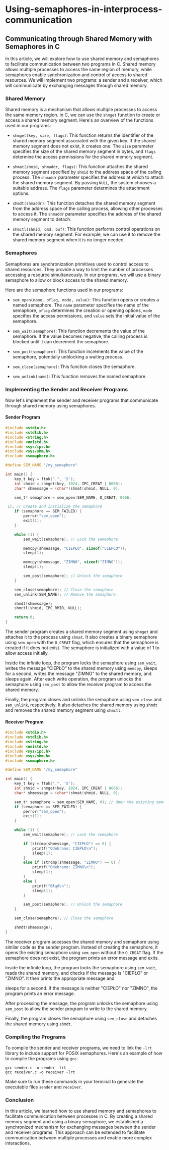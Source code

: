 # Using-semaphores-in-interprocess-communication

## Communicating through Shared Memory with Semaphores in C

In this article, we will explore how to use shared memory and semaphores to facilitate communication between two programs in C. Shared memory allows multiple processes to access the same region of memory, while semaphores enable synchronization and control of access to shared resources. We will implement two programs: a sender and a receiver, which will communicate by exchanging messages through shared memory.

### Shared Memory

Shared memory is a mechanism that allows multiple processes to access the same memory region. In C, we can use the `shmget` function to create or access a shared memory segment. Here's an overview of the functions used in our programs:

- `shmget(key, size, flags)`: This function returns the identifier of the shared memory segment associated with the given key. If the shared memory segment does not exist, it creates one. The `size` parameter specifies the size of the shared memory segment in bytes, and `flags` determine the access permissions for the shared memory segment.

- `shmat(shmid, shmaddr, flags)`: This function attaches the shared memory segment specified by `shmid` to the address space of the calling process. The `shmaddr` parameter specifies the address at which to attach the shared memory segment. By passing `NULL`, the system chooses a suitable address. The `flags` parameter determines the attachment options.

- `shmdt(shmaddr)`: This function detaches the shared memory segment from the address space of the calling process, allowing other processes to access it. The `shmaddr` parameter specifies the address of the shared memory segment to detach.

- `shmctl(shmid, cmd, buf)`: This function performs control operations on the shared memory segment. For example, we can use it to remove the shared memory segment when it is no longer needed.

### Semaphores

Semaphores are synchronization primitives used to control access to shared resources. They provide a way to limit the number of processes accessing a resource simultaneously. In our programs, we will use a binary semaphore to allow or block access to the shared memory.

Here are the semaphore functions used in our programs:

- `sem_open(name, oflag, mode, value)`: This function opens or creates a named semaphore. The `name` parameter specifies the name of the semaphore, `oflag` determines the creation or opening options, `mode` specifies the access permissions, and `value` sets the initial value of the semaphore.

- `sem_wait(semaphore)`: This function decrements the value of the semaphore. If the value becomes negative, the calling process is blocked until it can decrement the semaphore.

- `sem_post(semaphore)`: This function increments the value of the semaphore, potentially unblocking a waiting process.

- `sem_close(semaphore)`: This function closes the semaphore.

- `sem_unlink(name)`: This function removes the named semaphore.

### Implementing the Sender and Receiver Programs

Now let's implement the sender and receiver programs that communicate through shared memory using semaphores.

#### Sender Program

```c
#include <stdio.h>
#include <stdlib.h>
#include <string.h>
#include <unistd.h>
#include <sys/ipc.h>
#include <sys/shm.h>
#include <semaphore.h>

#define SEM_NAME "/my_semaphore"

int main() {
    key_t key = ftok(".", 'S');
    int shmid = shmget(key, 1024, IPC_CREAT | 0666);
    char* shmessage = (char*)shmat(shmid, NULL, 0);

    sem_t* semaphore = sem_open(SEM_NAME, O_CREAT, 0666,

 1); // Create and initialize the semaphore
    if (semaphore == SEM_FAILED) {
        perror("sem_open");
        exit(1);
    }

    while (1) {
        sem_wait(semaphore); // Lock the semaphore

        memcpy(shmessage, "CIEPŁO", sizeof("CIEPŁO"));
        sleep(1);

        memcpy(shmessage, "ZIMNO", sizeof("ZIMNO"));
        sleep(1);

        sem_post(semaphore); // Unlock the semaphore
    }

    sem_close(semaphore); // Close the semaphore
    sem_unlink(SEM_NAME); // Remove the semaphore

    shmdt(shmessage);
    shmctl(shmid, IPC_RMID, NULL);

    return 0;
}
```

The sender program creates a shared memory segment using `shmget` and attaches it to the process using `shmat`. It also creates a binary semaphore using `sem_open` with the `O_CREAT` flag, which ensures that the semaphore is created if it does not exist. The semaphore is initialized with a value of 1 to allow access initially.

Inside the infinite loop, the program locks the semaphore using `sem_wait`, writes the message "CIEPŁO" to the shared memory using `memcpy`, sleeps for a second, writes the message "ZIMNO" to the shared memory, and sleeps again. After each write operation, the program unlocks the semaphore using `sem_post` to allow the receiver program to access the shared memory.

Finally, the program closes and unlinks the semaphore using `sem_close` and `sem_unlink`, respectively. It also detaches the shared memory using `shmdt` and removes the shared memory segment using `shmctl`.

#### Receiver Program

```c
#include <stdio.h>
#include <stdlib.h>
#include <string.h>
#include <unistd.h>
#include <sys/ipc.h>
#include <sys/shm.h>
#include <semaphore.h>

#define SEM_NAME "/my_semaphore"

int main() {
    key_t key = ftok(".", 'S');
    int shmid = shmget(key, 1024, IPC_CREAT | 0666);
    char* shmessage = (char*)shmat(shmid, NULL, 0);

    sem_t* semaphore = sem_open(SEM_NAME, 0); // Open the existing semaphore
    if (semaphore == SEM_FAILED) {
        perror("sem_open");
        exit(1);
    }

    while (1) {
        sem_wait(semaphore); // Lock the semaphore

        if (strcmp(shmessage, "CIEPŁO") == 0) {
            printf("Odebrano: CIEPŁO\n");
            sleep(1);
        }
        else if (strcmp(shmessage, "ZIMNO") == 0) {
            printf("Odebrano: ZIMNO\n");
            sleep(1);
        }
        else {
            printf("Błąd\n");
            sleep(1);
        }

        sem_post(semaphore); // Unlock the semaphore
    }

    sem_close(semaphore); // Close the semaphore

    shmdt(shmessage);
}
```

The receiver program accesses the shared memory and semaphore using similar code as the sender program. Instead of creating the semaphore, it opens the existing semaphore using `sem_open` without the `O_CREAT` flag. If the semaphore does not exist, the program prints an error message and exits.

Inside the infinite loop, the program locks the semaphore using `sem_wait`, reads the shared memory, and checks if the message is "CIEPŁO" or "ZIMNO". It then prints the appropriate message and

 sleeps for a second. If the message is neither "CIEPŁO" nor "ZIMNO", the program prints an error message.

After processing the message, the program unlocks the semaphore using `sem_post` to allow the sender program to write to the shared memory.

Finally, the program closes the semaphore using `sem_close` and detaches the shared memory using `shmdt`.

### Compiling the Programs

To compile the sender and receiver programs, we need to link the `-lrt` library to include support for POSIX semaphores. Here's an example of how to compile the programs using `gcc`:

```
gcc sender.c -o sender -lrt
gcc receiver.c -o receiver -lrt
```

Make sure to run these commands in your terminal to generate the executable files `sender` and `receiver`.

### Conclusion

In this article, we learned how to use shared memory and semaphores to facilitate communication between processes in C. By creating a shared memory segment and using a binary semaphore, we established a synchronized mechanism for exchanging messages between the sender and receiver programs. This approach can be extended to facilitate communication between multiple processes and enable more complex interactions.

